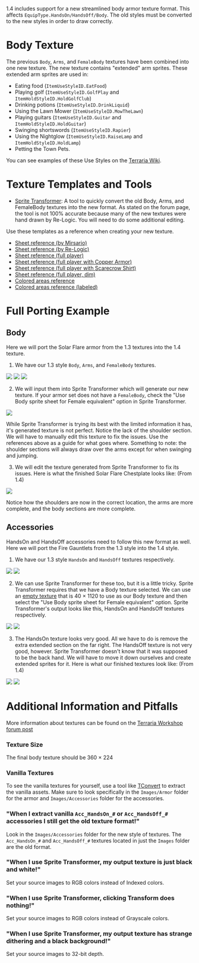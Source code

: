 1.4 includes support for a new streamlined body armor texture format. This affects `EquipType.HandsOn/HandsOff/Body`. The old styles must be converted to the new styles in order to draw correctly.

# Body Texture
The previous `Body`, `Arms`, and `FemaleBody` textures have been combined into one new texture. The new texture contains "extended" arm sprites. These extended arm sprites are used in:
* Eating food (`ItemUseStyleID.EatFood`)
* Playing golf (`ItemUseStyleID.GolfPlay` and `ItemHoldStyleID.HoldGolfClub`)
* Drinking potions (`ItemUseStyleID.DrinkLiquid`)
* Using the Lawn Mower (`ItemUseStyleID.MowTheLawn`)
* Playing guitars (`ItemUseStyleID.Guitar` and `ItemHoldStyleID.HoldGuitar`)
* Swinging shortswords (`ItemUseStyleID.Rapier`)
* Using the Nightglow (`ItemUseStyleID.RaiseLamp` and `ItemHoldStyleID.HoldLamp`)
* Petting the Town Pets.

You can see examples of these Use Styles on the [Terraria Wiki](https://terraria.wiki.gg/wiki/Use_Style_IDs).

# Texture Templates and Tools

* [Sprite Transformer](https://forums.terraria.org/index.php?threads/96210/): A tool to quickly convert the old Body, Arms, and FemaleBody textures into the new format. As stated on the forum page, the tool is not 100% accurate because many of the new textures were hand drawn by Re-Logic. You will need to do some additional editing.

Use these templates as a reference when creating your new texture.
* [Sheet reference (by Mirsario)](https://cdn.discordapp.com/attachments/176975207800504321/852404448847986718/armor-template-3.png)
* [Sheet reference (by Re-Logic)](https://imgur.com/ZbAsfkn.png)
* [Sheet reference (full player)](https://imgur.com/8dzJAr3.png)
* [Sheet reference (full player with Copper Armor)](https://imgur.com/0iw2Tw2.png)
* [Sheet reference (full player with Scarecrow Shirt)](https://imgur.com/H5P8qN4.png)
* [Sheet reference (full player, dim)](https://imgur.com/UIyCVN2.png)
* [Colored areas reference](https://imgur.com/Xsxt4EF.png)
* [Colored areas reference (labeled)](https://imgur.com/3nhay8x.png)

# Full Porting Example

## Body

Here we will port the Solar Flare armor from the 1.3 textures into the 1.4 texture.

1. We have our 1.3 style `Body`, `Arms`, and `FemaleBody` textures.

 ![](https://imgur.com/dn1fror.png) ![](https://imgur.com/qsJK939.png) ![](https://imgur.com/yomz856.png)

2. We will input them into Sprite Transformer which will generate our new texture. If your armor set does not have a `FemaleBody`, check the "Use Body sprite sheet for Female equivalent" option in Sprite Transformer. 

 ![](https://imgur.com/BKALEWo.png)

 While Sprite Transformer is trying its best with the limited information it has, it's generated texture is not perfect. Notice the lack of the shoulder section. We will have to manually edit this texture to fix the issues. Use the references above as a guide for what goes where. Something to note: the shoulder sections will always draw over the arms except for when swinging and jumping.

3. We will edit the texture generated from Sprite Transformer to fix its issues. Here is what the finished Solar Flare Chestplate looks like: (From 1.4)

 ![](https://imgur.com/hRPTGA3.png)

Notice how the shoulders are now in the correct location, the arms are more complete, and the body sections are more complete.
 
## Accessories

HandsOn and HandsOff accessories need to follow this new format as well. Here we will port the Fire Gauntlets from the 1.3 style into the 1.4 style.

1. We have our 1.3 style `HandsOn` and `HandsOff` textures respectively.

 ![](https://imgur.com/xmlNoOn.png) ![](https://imgur.com/Jw5E7WS.png)

2. We can use Sprite Transformer for these too, but it is a little tricky. Sprite Transformer requires that we have a Body texture selected. We can use an [empty texture](https://imgur.com/saRgNdG.png) that is 40 × 1120 to use as our Body texture and then select the "Use Body sprite sheet for Female equivalent" option. Sprite Transformer's output looks like this, HandsOn and HandsOff textures respectively.

 ![](https://imgur.com/NyT3exB.png) ![](https://imgur.com/2iv76Wb.png)

3. The HandsOn texture looks very good. All we have to do is remove the extra extended section on the far right. The HandsOff texture is not very good, however. Sprite Transformer doesn't know that it was supposed to be the back hand. We will have to move it down ourselves and create extended sprites for it. Here is what our finished textures look like: (From 1.4)

 ![](https://imgur.com/btDMar7.png) ![](https://imgur.com/Dmiq7PZ.png)

# Additional Information and Pitfalls

More information about textures can be found on the [Terraria Workshop forum post](https://forums.terraria.org/index.php?threads/the-ultimate-guide-to-content-creation-and-use-for-the-terraria-workshop.100652/#advancedtexturepack)

### Texture Size

The final body texture should be 360 × 224

### Vanilla Textures

To see the vanilla textures for yourself, use a tool like [TConvert](https://forums.terraria.org/index.php?threads/61706/) to extract the vanilla assets. Make sure to look specifically in the `Images/Armor` folder for the armor and `Images/Accessories` folder for the accessories.

### "When I extract vanilla `Acc_HandsOn_#` or `Acc_HandsOff_#` accessories I still get the old texture format!"

Look in the `Images/Accessories` folder for the new style of textures. The `Acc_HandsOn_#` and `Acc_HandsOff_#` textures located in just the `Images` folder are the old format.

### "When I use Sprite Transformer, my output texture is just black and white!"

Set your source images to RGB colors instead of Indexed colors.

### "When I use Sprite Transformer, clicking Transform does nothing!"

Set your source images to RGB colors instead of Grayscale colors.

### "When I use Sprite Transformer, my output texture has strange dithering and a black background!"

Set your source images to 32-bit depth.
